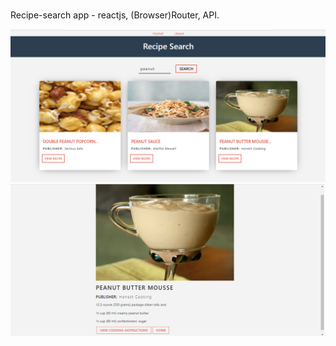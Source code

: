 #

Recipe-search app - reactjs, (Browser)Router, API.

![Alt text](demo_img1.png)
![Alt text](demo_img2.png)

